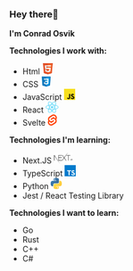 ### Hey there👋

**I'm Conrad Osvik**

**Technologies I work with:**
- Html <img src="/assets/images/html.png" alt="Html logo" height="20">
- CSS <img src="/assets/images/css.png" alt="Css logo" height="20">
- JavaScript <img src="/assets/images/javascript.png" alt="JS logo" height="20">
- React <img src="/assets/images/react.png" alt="React logo" height="20">
- Svelte <img src="/assets/images/svelte.png" alt="Svelte logo" height="20">

**Technologies I'm learning:**
- Next.JS <img src="/assets/images/next.png" alt="Next logo" height="20">
- TypeScript <img src="/assets/images/typescript.png" alt="TS logo" height="20">
- Python <img src="/assets/images/python.png" alt="Python logo" height="20">
- Jest / React Testing Library

**Technologies I want to learn:**
- Go
- Rust
- C++
- C#

